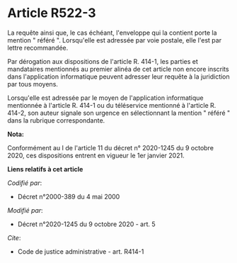 # Article R522-3

La requête ainsi que, le cas échéant, l'enveloppe qui la contient porte la mention " référé ". Lorsqu'elle est adressée par
voie postale, elle l'est par lettre recommandée.

Par dérogation aux dispositions de l'article R. 414-1, les parties et mandataires mentionnés au premier alinéa de cet article
non encore inscrits dans l'application informatique peuvent adresser leur requête à la juridiction par tous moyens.

Lorsqu'elle est adressée par le moyen de l'application informatique mentionnée à l'article R. 414-1 ou du téléservice
mentionné à l'article R. 414-2, son auteur signale son urgence en sélectionnant la mention " référé " dans la rubrique
correspondante.

**Nota:**

Conformément au I de l'article 11 du décret n° 2020-1245 du 9 octobre 2020, ces dispositions entrent en vigueur le 1er
janvier 2021.

**Liens relatifs à cet article**

_Codifié par_:

  - Décret n°2000-389 du 4 mai 2000

_Modifié par_:

  - Décret n°2020-1245 du 9 octobre 2020 - art. 5

_Cite_:

  - Code de justice administrative - art. R414-1
